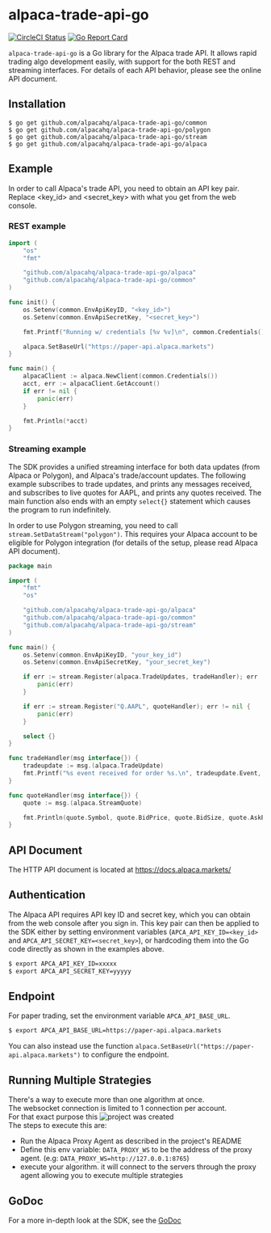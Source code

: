 
# alpaca-trade-api-go

[![CircleCI Status](https://circleci.com/gh/alpacahq/alpaca-trade-api-go.svg?style=svg)](https://circleci.com/gh/alpacahq/alpaca-trade-api-go)
[![Go Report Card](https://goreportcard.com/badge/github.com/alpacahq/alpaca-trade-api-go)](https://goreportcard.com/report/github.com/alpacahq/alpaca-trade-api-go)

`alpaca-trade-api-go` is a Go library for the Alpaca trade API. It allows rapid 
trading algo development easily, with support for the both REST and streaming interfaces.
 For details of each API behavior, please see the online API document.

## Installation

```
$ go get github.com/alpacahq/alpaca-trade-api-go/common
$ go get github.com/alpacahq/alpaca-trade-api-go/polygon
$ go get github.com/alpacahq/alpaca-trade-api-go/stream
$ go get github.com/alpacahq/alpaca-trade-api-go/alpaca
```

## Example

In order to call Alpaca's trade API, you need to obtain an API key pair.
Replace <key_id> and <secret_key> with what you get from the web console.

### REST example

```go
import (
    "os"
    "fmt"

    "github.com/alpacahq/alpaca-trade-api-go/alpaca"
    "github.com/alpacahq/alpaca-trade-api-go/common"
)

func init() {
    os.Setenv(common.EnvApiKeyID, "<key_id>")
    os.Setenv(common.EnvApiSecretKey, "<secret_key>")

    fmt.Printf("Running w/ credentials [%v %v]\n", common.Credentials().ID, common.Credentials().Secret)

    alpaca.SetBaseUrl("https://paper-api.alpaca.markets")
}

func main() {
    alpacaClient := alpaca.NewClient(common.Credentials())
    acct, err := alpacaClient.GetAccount()
    if err != nil {
        panic(err)
    }

    fmt.Println(*acct)
}
```

### Streaming example

The SDK provides a unified streaming interface for both data updates 
(from Alpaca or Polygon), and Alpaca's trade/account updates. 
The following example subscribes to trade updates, and prints any messages received,
and subscribes to live quotes for AAPL, and prints any quotes received. 
The main function also ends with an empty `select{}` statement which causes the
 program to run indefinitely.

In order to use Polygon streaming, you need to call `stream.SetDataStream("polygon")`.
 This requires your Alpaca account to be eligible for Polygon integration 
 (for details of the setup, please read Alpaca API document).
```go
package main

import (
	"fmt"
	"os"

	"github.com/alpacahq/alpaca-trade-api-go/alpaca"
	"github.com/alpacahq/alpaca-trade-api-go/common"
	"github.com/alpacahq/alpaca-trade-api-go/stream"
)

func main() {
	os.Setenv(common.EnvApiKeyID, "your_key_id")
	os.Setenv(common.EnvApiSecretKey, "your_secret_key")

	if err := stream.Register(alpaca.TradeUpdates, tradeHandler); err != nil {
		panic(err)
	}

	if err := stream.Register("Q.AAPL", quoteHandler); err != nil {
		panic(err)
	}

	select {}
}

func tradeHandler(msg interface{}) {
	tradeupdate := msg.(alpaca.TradeUpdate)
	fmt.Printf("%s event received for order %s.\n", tradeupdate.Event, tradeupdate.Order.ID)
}

func quoteHandler(msg interface{}) {
	quote := msg.(alpaca.StreamQuote)

	fmt.Println(quote.Symbol, quote.BidPrice, quote.BidSize, quote.AskPrice, quote.AskSize)
}
```

## API Document

The HTTP API document is located at https://docs.alpaca.markets/

## Authentication

The Alpaca API requires API key ID and secret key, which you can obtain from 
the web console after you sign in. This key pair can then be applied to the SDK
either by setting environment variables (`APCA_API_KEY_ID=<key_id>` and `APCA_API_SECRET_KEY=<secret_key>`), 
or hardcoding them into the Go code directly as shown in the examples above.

```sh
$ export APCA_API_KEY_ID=xxxxx
$ export APCA_API_SECRET_KEY=yyyyy
```

## Endpoint

For paper trading, set the environment variable `APCA_API_BASE_URL`.

```sh
$ export APCA_API_BASE_URL=https://paper-api.alpaca.markets
```

You can also instead use the function `alpaca.SetBaseUrl("https://paper-api.alpaca.markets")` 
to configure the endpoint.


## Running Multiple Strategies
There's a way to execute more than one algorithm at once.<br>
The websocket connection is limited to 1 connection per account. <br>
For that exact purpose this ![project](https://github.com/shlomikushchi/alpaca-proxy-agent) was created<br>
The steps to execute this are:
* Run the Alpaca Proxy Agent as described in the project's README
* Define this env variable: `DATA_PROXY_WS` to be the address of the proxy agent. (e.g: `DATA_PROXY_WS=http://127.0.0.1:8765`)
* execute your algorithm. it will connect to the servers through the proxy agent allowing you to execute multiple strategies



## GoDoc

For a more in-depth look at the SDK, see the 
[GoDoc](https://godoc.org/github.com/alpacahq/alpaca-trade-api-go)
